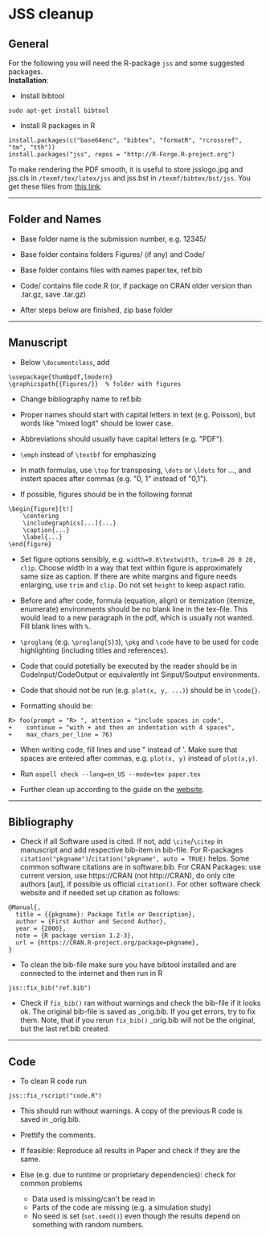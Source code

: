 <!--- Render this file by running 
pandoc final_editing.md -f markdown -t html -s -o final_editing.html 
-->

# JSS cleanup


## General

For the following you will need the R-package `jss` and some suggested packages.  
**Installation**:

- Install bibtool

~~~
sudo apt-get install bibtool
~~~

- Install R packages in R

~~~
install.packages(c("base64enc", "bibtex", "formatR", "rcrossref", "tm", "tth"))
install.packages("jss", repos = "http://R-Forge.R-project.org")
~~~

To make rendering the PDF smooth, it is useful to store jsslogo.jpg and jss.cls
in `/texmf/tex/latex/jss` and jss.bst in `/texmf/bibtex/bst/jss`.  You get
these files from [this
link](https://www.jstatsoft.org/public/journals/1/jss-style.zip).

-------------------------------------

## Folder and Names

- Base folder name is the submission number, e.g. 12345/

- Base folder contains folders Figures/ (if any) and Code/

- Base folder contains files with names paper.tex, ref.bib

- Code/ contains file code.R (or, if package on CRAN older version than
  .tar.gz, save .tar.gz)

- After steps below are finished, zip base folder



-------------------------------------

## Manuscript

- Below `\documentclass`, add

~~~
\usepackage{thumbpdf,lmodern} 
\graphicspath{{Figures/}}  % folder with figures
~~~

- Change bibliography name to ref.bib

- Proper names should start with capital letters in text (e.g. Poisson), but
words like "mixed logit" should be lower case.

- Abbreviations should usually have capital letters (e.g. "PDF").

- `\emph` instead of `\textbf` for emphasizing

- In math formulas, use `\top` for transposing, `\dots` or `\ldots` for ...,
  and instert spaces after commas (e.g. "0, 1" instead of "0,1").

- If possible, figures should be in the following format

~~~
\begin{figure}[t!]
    \centering
    \includegraphics[...]{...}
    \caption{...}
    \label{...}
\end{figure}
~~~

- Set figure options sensibly, e.g. `width=0.8\textwidth, trim=0 20 0 20,
  clip`.  Choose width in a way that text within figure is approximately same
size as caption. If there are white margins and figure needs enlarging, use
`trim` and `clip`. Do not set `height` to keep aspact ratio.

- Before and after code, formula (equation, align) or itemization (itemize,
  enumerate) environments should be no blank line in the tex-file. This would
lead to a new paragraph in the pdf, which is usually not wanted. Fill blank
lines with `%`. 

- `\proglang` (e.g. `\proglang{S}3`), `\pkg` and `\code` have to be used for
  code highlighting (including titles and references).

- Code that could potetially be executed by the reader should be in
  CodeInput/CodeOutput or equivalently int Sinput/Soutput environments.

- Code that should not be run (e.g. `plot(x, y, ...)`) should be in `\code{}`.

- Formatting should be:

~~~
R> foo(prompt = "R> ", attention = "include spaces in code",
+    continue = "with + and then an indentation with 4 spaces",
+    max_chars_per_line = 76)
~~~

- When writing code, fill lines and use " instead of '. Make sure that spaces
  are entered after commas, e.g. `plot(x, y)` instead of `plot(x,y)`.

- Run `aspell check --lang=en_US --mode=tex paper.tex`

- Further clean up according to the guide on the
  [website](https://www.jstatsoft.org/about/submissions).



-------------------------------------

## Bibliography
    
- Check if all Software used is cited. If not, add `\cite`/`\citep` in
  manuscript and add respective bib-item in bib-file. For R-packages
`citation("pkgname")`/`citation("pkgname", auto = TRUE)` helps.  Some common
software citations are in software.bib.  <!--- TODO: add link here --> For CRAN
Packages: use current version, use https://CRAN (not http://CRAN), do only cite
authors [aut], if possible us official `citation()`. For other software check
website and if needed set up citation as follows: 

~~~
@Manual{,
  title = {{pkgname}: Package Title or Description},
  author = {First Author and Second Author},
  year = {2000},
  note = {R package version 1.2-3},
  url = {https://CRAN.R-project.org/package=pkgname},
} 
~~~

- To clean the bib-file make sure you have bibtool installed and are connected
  to the internet and then run in R

~~~
jss::fix_bib("ref.bib")
~~~

- Check if `fix_bib()` ran without warnings and check the bib-file if it looks
  ok.  The original bib-file is saved as \_orig.bib. If you get errors, try to
fix them. Note, that if you rerun `fix_bib()` \_orig.bib will not be the
original, but the last ref.bib created.



-------------------------------------

## Code

- To clean R code run

~~~
jss::fix_rscript("code.R")
~~~

- This should run without warnings. A copy of the previous R code is saved in
  \_orig.bib. 

- Prettify the comments.

- If feasible: Reproduce all results in Paper and check if they are the same.

- Else (e.g. due to runtime or proprietary dependencies): check for common problems
	+ Data used is missing/can't be read in
	+ Parts of the code are missing (e.g. a simulation study)
	+ No seed is set (`set.seed()`) even though the results depend on
	  something with random numbers.
